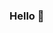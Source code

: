 ### Hello 👋 
<!--
**mini-xi/mini-xi** is a ✨ _special_ ✨ repository because its `README.md` (this file) appears on your GitHub profile.
 
Here are some ideas to get you started: 
  
- 🔭 I’m currently working on ... 
- 🌱 I’m currently learning ... 
- 👯 I’m looking to collaborate on ...
- 🤔 I’m looking for help with ... 
- 💬 Ask me about ... 
- 📫 How to reach me: ...
- 😄 Pronouns: ... 
- ⚡ Fun fact: ...
-->
